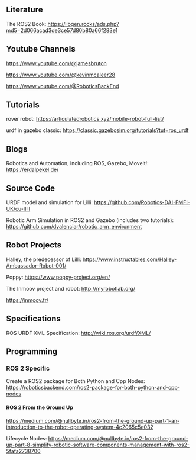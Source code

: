 ## Literature

The ROS2 Book:
https://libgen.rocks/ads.php?md5=2d066acad3de3ce57d80b80a66f283e1

## Youtube Channels

https://www.youtube.com/@jamesbruton

https://www.youtube.com/@kevinmcaleer28

https://www.youtube.com/@RoboticsBackEnd

## Tutorials

rover robot:
https://articulatedrobotics.xyz/mobile-robot-full-list/

urdf in gazebo classic:
https://classic.gazebosim.org/tutorials?tut=ros_urdf

## Blogs

Robotics and Automation, including ROS, Gazebo, Moveit!:
https://erdalpekel.de/ 

## Source Code

URDF model and simulation for Lilli:
https://github.com/Robotics-DAI-FMFI-UK/cu-lIllI

Robotic Arm Simulation in ROS2 and Gazebo (includes two tutorials):
https://github.com/dvalenciar/robotic_arm_environment

## Robot Projects

Halley, the predecessor of Lilli:
https://www.instructables.com/Halley-Ambassador-Robot-001/

Poppy:
https://www.poppy-project.org/en/

The Inmoov project and robot:
http://myrobotlab.org/

https://inmoov.fr/


## Specifications

ROS URDF XML Specification:
http://wiki.ros.org/urdf/XML/

## Programming

### ROS 2 Specific

Create a ROS2 package for Both Python and Cpp Nodes:
https://roboticsbackend.com/ros2-package-for-both-python-and-cpp-nodes

#### ROS 2 From the Ground Up

https://medium.com/@nullbyte.in/ros2-from-the-ground-up-part-1-an-introduction-to-the-robot-operating-system-4c2065c5e032

Lifecycle Nodes: https://medium.com/@nullbyte.in/ros2-from-the-ground-up-part-8-simplify-robotic-software-components-management-with-ros2-5fafa2738700

